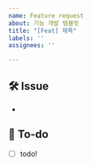 ```yaml
---
name: Feature request
about: 기능 개발 템블릿
title: "[Feat] 제목"
labels: ''
assignees: ''

---
```


## 🛠 Issue
<!-- 이슈에 대해 간략하게 설명해주세요 -->
-
## 📝 To-do
<!-- 진행할 작업에 대해 적어주세요 -->
- [ ] todo!
